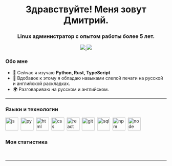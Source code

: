 <div id="header" align="center">
    <h1>Здравствуйте! Меня зовут Дмитрий.</h1>
    <h3>Linux администратор с опытом работы более 5 лет.</h3>
</div>

<div id="socials" align="center">
    <a href="https://t.me/rusich_dm">
    <img src="https://img.shields.io/badge/Telegram-2CA5E0?style=for-the-badge&logo=telegram&logoColor=white)"/>
  </a>
  <a href="https://discord.com/users/1066717814666301522">
    <img src="https://img.shields.io/badge/Discord-7289DA?style=for-the-badge&logo=discord&logoColor=white"/>
  </a>
</div>

### Обо мне
- 🌱 Сейчас я изучаю **Python, Rust, TypeScript**
- 📝 Вдобавок к этому я обладаю навыками слепой печати на русской и английской раскладках.
- 🌍 Разговариваю на русском и английском.

---

### Языки и технологии

<img src="https://cdn.jsdelivr.net/gh/devicons/devicon/icons/javascript/javascript-original.svg" title="js" width="40" height="40"/>&nbsp;
<img src="https://cdn.jsdelivr.net/gh/devicons/devicon/icons/python/python-original.svg" title="py" width="40" height="40"/>&nbsp;
<img src="https://cdn.jsdelivr.net/gh/devicons/devicon/icons/html5/html5-original.svg" title="html" width="40" height="40"/>&nbsp;
<img src="https://cdn.jsdelivr.net/gh/devicons/devicon/icons/css3/css3-original.svg" title="css" width="40" height="40"/>&nbsp;
<img src="https://cdn.jsdelivr.net/gh/devicons/devicon/icons/react/react-original.svg" title="react" width="40" height="40"/>&nbsp;
<img src="https://cdn.jsdelivr.net/gh/devicons/devicon/icons/git/git-plain.svg" title="git" width="40" height="40"/>&nbsp;
<img src="https://cdn.jsdelivr.net/gh/devicons/devicon/icons/postgresql/postgresql-original.svg" title="sql" width="40" height="40"/>&nbsp;
<img src="https://cdn.jsdelivr.net/gh/devicons/devicon/icons/npm/npm-original-wordmark.svg" title="npm" width="40" height="40"/>&nbsp;
<img src="https://cdn.jsdelivr.net/gh/devicons/devicon/icons/nodejs/nodejs-original.svg" title="node" width="40" height="40"/>&nbsp;


### Моя статистика

<div id="stat" align="center">
    <img src="https://github-profile-summary-cards.vercel.app/api/cards/profile-details?username=neurxez&theme=github_dark" alt=""/>
    <img src="https://github-profile-summary-cards.vercel.app/api/cards/most-commit-language?username=neurxez&theme=github_dark" alt=""/>
     <img src="https://github-profile-summary-cards.vercel.app/api/cards/stats?username=neurxez&theme=github_dark" alt=""/>
</div>

---

